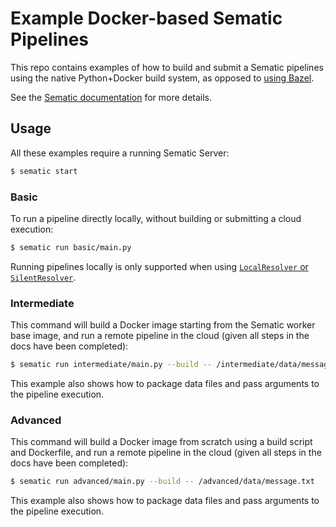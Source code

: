 # Example Docker-based Sematic Pipelines

This repo contains examples of how to build and submit a Sematic pipelines using the
native Python+Docker build system, as opposed to [using
Bazel](https://github.com/sematic-ai/example_bazel).

See the [Sematic
documentation](https://docs.sematic.dev/cloud-execution/container-images#docker)
for more details.

## Usage

All these examples require a running Sematic Server:
```bash
$ sematic start
```

### Basic

To run a pipeline directly locally, without building or submitting a cloud execution:

```bash
$ sematic run basic/main.py
```

Running pipelines locally is only supported when using [`LocalResolver` or
`SilentResolver`](https://docs.sematic.dev/diving-deeper/local-execution).

### Intermediate

This command will build a Docker image starting from the Sematic worker base image, and
run a remote pipeline in the cloud (given all steps in the docs have been completed):

```bash
$ sematic run intermediate/main.py --build -- /intermediate/data/message.txt
```

This example also shows how to package data files and pass arguments to the pipeline
execution.

### Advanced

This command will build a Docker image from scratch using a build script and Dockerfile,
and run a remote pipeline in the cloud (given all steps in the docs have been completed):

```bash
$ sematic run advanced/main.py --build -- /advanced/data/message.txt
```

This example also shows how to package data files and pass arguments to the pipeline
execution.
